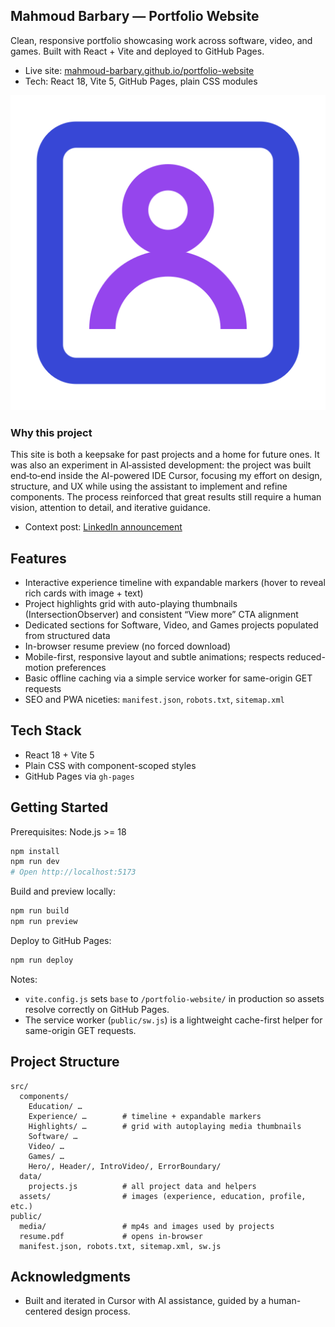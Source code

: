 ## Mahmoud Barbary — Portfolio Website

Clean, responsive portfolio showcasing work across software, video, and games. Built with React + Vite and deployed to GitHub Pages.

- Live site: [mahmoud-barbary.github.io/portfolio-website](https://mahmoud-barbary.github.io/portfolio-website)
- Tech: React 18, Vite 5, GitHub Pages, plain CSS modules

![Portfolio Screenshot](public/portfolio.png)

### Why this project
This site is both a keepsake for past projects and a home for future ones. It was also an experiment in AI‑assisted development: the project was built end‑to‑end inside the AI-powered IDE Cursor, focusing my effort on design, structure, and UX while using the assistant to implement and refine components. The process reinforced that great results still require a human vision, attention to detail, and iterative guidance.

- Context post: [LinkedIn announcement](https://lnkd.in/dyW2SJAm)

## Features
- Interactive experience timeline with expandable markers (hover to reveal rich cards with image + text)
- Project highlights grid with auto-playing thumbnails (IntersectionObserver) and consistent “View more” CTA alignment
- Dedicated sections for Software, Video, and Games projects populated from structured data
- In-browser resume preview (no forced download)
- Mobile-first, responsive layout and subtle animations; respects reduced-motion preferences
- Basic offline caching via a simple service worker for same-origin GET requests
- SEO and PWA niceties: `manifest.json`, `robots.txt`, `sitemap.xml`

## Tech Stack
- React 18 + Vite 5
- Plain CSS with component-scoped styles
- GitHub Pages via `gh-pages`

## Getting Started
Prerequisites: Node.js >= 18

```bash
npm install
npm run dev
# Open http://localhost:5173
```

Build and preview locally:
```bash
npm run build
npm run preview
```

Deploy to GitHub Pages:
```bash
npm run deploy
```

Notes:
- `vite.config.js` sets `base` to `/portfolio-website/` in production so assets resolve correctly on GitHub Pages.
- The service worker (`public/sw.js`) is a lightweight cache-first helper for same-origin GET requests.

## Project Structure
```text
src/
  components/
    Education/ …
    Experience/ …        # timeline + expandable markers
    Highlights/ …        # grid with autoplaying media thumbnails
    Software/ …
    Video/ …
    Games/ …
    Hero/, Header/, IntroVideo/, ErrorBoundary/
  data/
    projects.js          # all project data and helpers
  assets/                # images (experience, education, profile, etc.)
public/
  media/                 # mp4s and images used by projects
  resume.pdf             # opens in-browser
  manifest.json, robots.txt, sitemap.xml, sw.js
```
## Acknowledgments
- Built and iterated in Cursor with AI assistance, guided by a human-centered design process.
